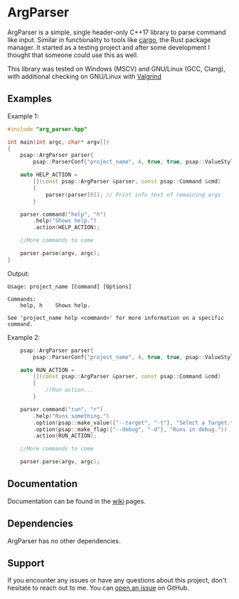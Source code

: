 # ArgParser

ArgParser is a simple, single header-only C++17 library to parse command like input. Similar in functionality to tools like [cargo](https://doc.rust-lang.org/stable/cargo/), the Rust package manager. It started as a testing project and after some development I thought that someone could use this as well.

This library was tested on Windows (MSCV) and GNU/Linux (GCC, Clang), with additional checking on GNU/Linux with [Valgrind](https://valgrind.org/)

## Examples

Example 1:
```c++
#include "arg_parser.hpp"

int main(int argc, char* argv[])
{
    psap::ArgParser parser{
        psap::ParserConf{"project_name", 4, true, true, psap::ValueStyle::Both, psap::UnknownOptionPolicy::ReportRemove}};

    auto HELP_ACTION = 
        [](const psap::ArgParser &parser, const psap::Command &cmd)
        {
            parser(parser[0]); // Print info text of remaining args
        }

    parser.command("help", "h")
        .help("Shows help.")
        .action(HELP_ACTION);

    //More commands to come

    parser.parse(argv, argc);
}
```

Output:
```
Usage: project_name [Command] [Options]

Commands:
    help, h    Shows help.

See 'project_name help <command>' for more information on a specific command.
```

Example 2:
```c++
    psap::ArgParser parser{
        psap::ParserConf{"project_name", 4, true, true, psap::ValueStyle::Both, psap::UnknownOptionPolicy::ReportRemove}};

    auto RUN_ACTION = 
        [](const psap::ArgParser &parser, const psap::Command &cmd)
        {
            //Run action...
        }

    parser.command("run", "r")
        .help("Runs something.")
        .option(psap::make_value({"--target", "-t"}, "Select a Target."))
        .option(psap::make_flag({"--debug", "-d"}, "Runs in debug."))
        .action(RUN_ACTION);

    //More commands to come

    parser.parse(argv, argc);
```

## Documentation

Documentation can be found in the [wiki](https://github.com/Paulanerus/ArgParser/wiki) pages.

## Dependencies

ArgParser has no other dependencies.

## Support
If you encounter any issues or have any questions about this project, don't hesitate to reach out to me. You can [open an issue](https://github.com/Paulanerus/ArgParser/issues) on GitHub.